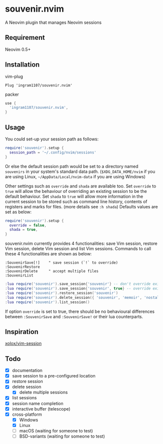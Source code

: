 # souvenir.nvim
A Neovim plugin that manages Neovim sessions

## Requirement
Neovim 0.5+

## Installation
vim-plug

```viml
Plug 'ingram1107/souvenir.nvim'
```

packer

```lua
use {
  'ingram1107/souvenir.nvim',
}
```

## Usage

You could set-up your session path as follows:

```lua
require('souvenir').setup {
  session_path = '~/.config/nvim/sessions'
}
```

Or else the default session path would be set to a directory named `souvenirs`
in your system's standard data path. (`$XDG_DATA_HOME/nvim` if you are using
Linux, `~/AppData/Local/nvim-data` if you are using Windows)

Other settings such as `override` and `shada` are available too. Set `override`
to `true` will allow the behaviour of overriding an existing session to be the
default behaviour. Set `shada` to `true` will allow more information in the
current session to be stored such as command line history, contents of registers
and marks for files. (more details see `:h shada`) Defaults values are set as
below:

```lua
require('souvenir').setup {
  override = false,
  shada = true,
}
```

souvenir.nvim currently provides 4 functionalities: save Vim session, restore
Vim session, delete Vim session and list Vim sessions. Commands to call these 4
functionalities are shown as below:

```viml
:SouvenirSave[!]    " save session (`!` to override)
:SouvenirRestore
:SouvenirDelete     " accept multiple files
:SouvenirList
```

```lua
:lua require('souvenir').save_session{'souvenir'} -- don't override existing session file
:lua require('souvenir').save_session{'souvenir', true} -- override exisitng session file
:lua require('souvenir').restore_session('souvenir')
:lua require('souvenir').delete_session({ 'souvenir', 'memoir', 'nostalgic' })
:lua require('souvenir').list_session()
```

If option `override` is set to true, there should be no behavioural differences
between `:SouvenirSave` and `:SouvenirSave!` or their lua counterparts.

## Inspiration

[xolox/vim-session](https://github.com/xolox/vim-session)

## Todo
- [x] documentation
- [x] save session to a pre-configured location
- [x] restore session
- [x] delete session
  - [x] delete multiple sessions
- [x] list sessions
- [x] session name completion
- [x] interactive buffer (telescope)
- [x] cross-platform
  - [x] Windows
  - [x] Linux
  - [ ] macOS (waiting for someone to test)
  - [ ] BSD-variants (waiting for someone to test)
